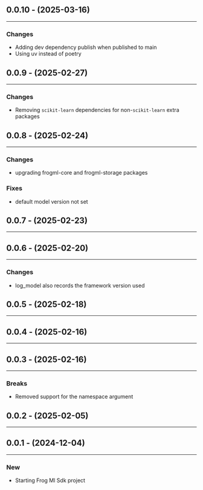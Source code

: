 ## 0.0.10 - (2025-03-16)
---

### Changes
* Adding dev dependency publish when published to main
* Using uv instead of poetry

## 0.0.9 - (2025-02-27)
---

### Changes
* Removing `scikit-learn` dependencies for non-`scikit-learn` extra packages


## 0.0.8 - (2025-02-24)
---

### Changes
* upgrading frogml-core and frogml-storage packages

### Fixes
* default model version not set


## 0.0.7 - (2025-02-23)
---

## 0.0.6 - (2025-02-20)
---

### Changes
* log_model also records the framework version used


## 0.0.5 - (2025-02-18)
---

## 0.0.4 - (2025-02-16)
---

## 0.0.3 - (2025-02-16)
---

### Breaks
* Removed support for the namespace argument


## 0.0.2 - (2025-02-05)
---

## 0.0.1 - (2024-12-04)
---

### New
* Starting Frog Ml Sdk project
